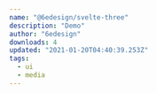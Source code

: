 ```yaml
---
name: "@6edesign/svelte-three"
description: "Demo"
author: "6edesign"
downloads: 4
updated: "2021-01-20T04:40:39.253Z"
tags: 
  - ui
  - media
---
```

